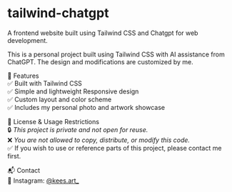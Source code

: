 # tailwind-chatgpt
A frontend website built using Tailwind CSS and Chatgpt for web development. 

This is a personal project built using Tailwind CSS with AI assistance from ChatGPT. The design and modifications are customized by me.  

📌 Features  
✅ Built with Tailwind CSS  
✅ Simple and lightweight Responsive design  
✅ Custom layout and color scheme  
✅ Includes my personal photo and artwork showcase  

📜 License & Usage Restrictions  
🔒 *This project is private and not open for reuse.*  
❌ *You are not allowed to copy, distribute, or modify this code.*  
✅ If you wish to use or reference parts of this project, please contact me first.  

📬 Contact  
📸 Instagram: [@kees.art_](https://instagram.com/kees.art_)
